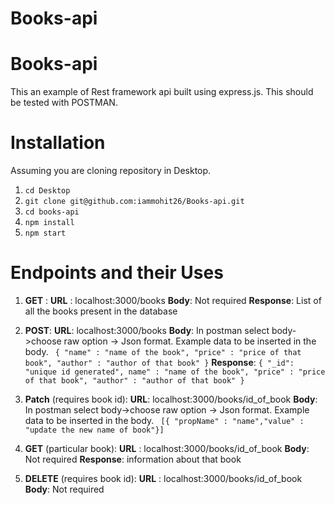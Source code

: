 # Books-api
# Books-api
This an example of Rest framework api built using express.js.
This should be tested with POSTMAN.
# Installation
Assuming you are cloning repository in Desktop.
1)  `cd Desktop`
2) `git clone git@github.com:iammohit26/Books-api.git`
3) `cd books-api`
4) `npm install`
5) `npm start`

# Endpoints and their Uses

 1. **GET** :
    **URL** : localhost:3000/books
	**Body**:  Not required
	**Response**:  List of all the books present in the database
	
 2. **POST**:
    **URL**: localhost:3000/books
    **Body**: In postman select body->choose raw option -> Json format.
    Example data to be inserted in the body.
                    ``` {
                        "name" : "name of the book",
                        "price" : "price of that book",
                        "author" : "author of that book"
                    }```
    **Response**: 
    ```{ "_id": "unique id generated", name" : "name of the book", "price" : "price of that book", "author" : "author of that book" }```
			
 3. **Patch** (requires book id): 
    **URL**: localhost:3000/books/id_of_book
    **Body**: In postman select body->choose raw option -> Json format.
    Example data to be inserted in the body.
                    ``` [{ "propName" : "name","value" : "update the new name of book"}]```
						 
 4.  **GET**  (particular book):
    **URL** : localhost:3000/books/id_of_book
    **Body**:  Not required
    **Response**:  information about that book
 5. **DELETE** (requires book id):
    **URL** : localhost:3000/books/id_of_book
	**Body**:  Not required

	
